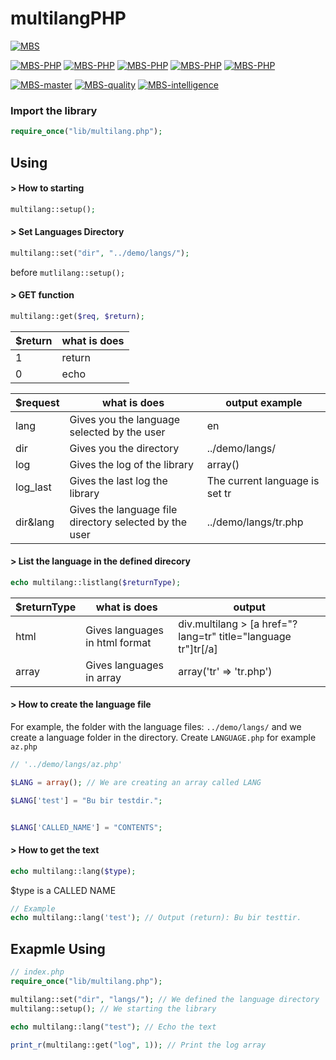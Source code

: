 
# multilangPHP
[![MBS](http://mberatsanli.com/mbs4github.png)](http://www.mberatsanli.com)

[![MBS-PHP](https://img.shields.io/github/release/mberatsanli/multilangPHP.svg)](http://mberatsanli.github.io/multilangPHP)
[![MBS-PHP](https://img.shields.io/github/last-commit/mberatsanli/multilangPHP.svg)](http://mberatsanli.github.io/multilangPHP)
[![MBS-PHP](https://img.shields.io/github/repo-size/mberatsanli/multilangPHP.svg)](http://mberatsanli.github.io/multilangPHP)
[![MBS-PHP](https://img.shields.io/github/languages/code-size/mberatsanli/multilangPHP.svg)](http://mberatsanli.github.io/multilangPHP)
[![MBS-PHP](https://img.shields.io/github/license/mberatsanli/multilangPHP.svg)](http://mberatsanli.github.io/multilangPHP)

[![MBS-master](https://api.travis-ci.org/mberatsanli/multilangPHP.svg?branch=master)](https://travis-ci.org/mberatsanli/multilangPHP/jobs/522465502)
[![MBS-quality](https://scrutinizer-ci.com/g/mberatsanli/multilangPHP/badges/quality-score.png?b=master)](hhttps://scrutinizer-ci.com/g/mberatsanli/multilangPHP/)
[![MBS-intelligence](https://scrutinizer-ci.com/g/mberatsanli/multilangPHP/badges/code-intelligence.svg?b=master)](https://scrutinizer-ci.com/g/mberatsanli/multilangPHP/)

### Import the library
```php
require_once("lib/multilang.php");
```

## Using

####  > How to starting
```php
multilang::setup();
```

#### > Set Languages Directory
```php
multilang::set("dir", "../demo/langs/");
```
before `mutlilang::setup();`

#### > GET function
```php 
multilang::get($req, $return);
```


| $return | what is does |
|--|--|
| 1 | return |
| 0 | echo |


| $request | what is does | output example |
|--|--|--|
| lang | Gives you the language selected by the user | en |
| dir | Gives you the directory | ../demo/langs/ |
| log | Gives the log of the library | array() |
| log_last | Gives the last log the library | The current language is set tr |
| dir&lang | Gives the language file directory selected by the user | ../demo/langs/tr.php |


#### > List the language in the defined direcory
```php 
echo multilang::listlang($returnType);
```


| $returnType | what is does | output |
|-------------|--------------|--------|
| html | Gives languages in html format | div.multilang > [a href="?lang=tr" title="language tr"]tr[/a] |
| array | Gives languages in array | array('tr' => 'tr.php') |


#### > How to create the language file
For example, the folder with the language files: `../demo/langs/` and we create a language folder in the directory. Create `LANGUAGE.php`  for example `az.php`
```php  
// '../demo/langs/az.php'

$LANG = array(); // We are creating an array called LANG

$LANG['test'] = "Bu bir testdir.";


$LANG['CALLED_NAME'] = "CONTENTS";
```

#### > How to get the text
```php 
echo multilang::lang($type);
```
$type is a CALLED NAME

```php 
// Example
echo multilang::lang('test'); // Output (return): Bu bir testtir.
```

## Exapmle Using
```php 
// index.php
require_once("lib/multilang.php");

multilang::set("dir", "langs/"); // We defined the language directory
multilang::setup(); // We starting the library

echo multilang::lang("test"); // Echo the text

print_r(multilang::get("log", 1)); // Print the log array
```

